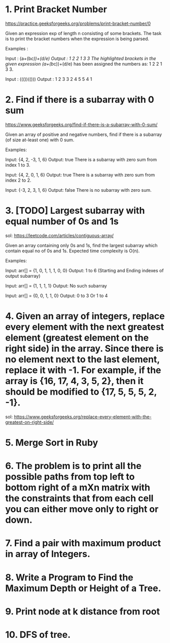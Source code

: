 # 1. Print Bracket Number 
https://practice.geeksforgeeks.org/problems/print-bracket-number/0

Given an expression exp of length n consisting of some brackets. The task is to print the bracket numbers when the expression is being parsed.

Examples :

Input : (a+(b*c))+(d/e)
Output : 1 2 2 1 3 3
The highlighted brackets in the given expression
(a+(b*c))+(d/e) has been assigned the numbers as:
1 2 2 1 3 3.

Input : ((())(()))
Output : 1 2 3 3 2 4 5 5 4 1

# 2. Find if there is a subarray with 0 sum
https://www.geeksforgeeks.org/find-if-there-is-a-subarray-with-0-sum/

Given an array of positive and negative numbers, find if there is a subarray (of size at-least one) with 0 sum.

Examples:

Input: {4, 2, -3, 1, 6}
Output: true 
There is a subarray with zero sum from index 1 to 3.

Input: {4, 2, 0, 1, 6}
Output: true 
There is a subarray with zero sum from index 2 to 2.

Input: {-3, 2, 3, 1, 6}
Output: false
There is no subarray with zero sum.


# 3. [TODO] Largest subarray with equal number of 0s and 1s
sol: https://leetcode.com/articles/contiguous-array/

Given an array containing only 0s and 1s, find the largest subarray which contain equal no of 0s and 1s. Expected time complexity is O(n).

Examples:

Input: arr[] = {1, 0, 1, 1, 1, 0, 0}
Output: 1 to 6 (Starting and Ending indexes of output subarray)

Input: arr[] = {1, 1, 1, 1}
Output: No such subarray

Input: arr[] = {0, 0, 1, 1, 0}
Output: 0 to 3 Or 1 to 4

# 4. Given an array of integers, replace every element with the next greatest element (greatest element on the right side) in the array. Since there is no element next to the last element, replace it with -1. For example, if the array is {16, 17, 4, 3, 5, 2}, then it should be modified to {17, 5, 5, 5, 2, -1}.
sol: https://www.geeksforgeeks.org/replace-every-element-with-the-greatest-on-right-side/

# 5. Merge Sort in Ruby

# 6. The problem is to print all the possible paths from top left to bottom right of a mXn matrix with the constraints that from each cell you can either move only to right or down.

# 7. Find a pair with maximum product in array of Integers.

# 8. Write a Program to Find the Maximum Depth or Height of a Tree.

# 9. Print node at k distance from root

# 10. DFS of tree.
